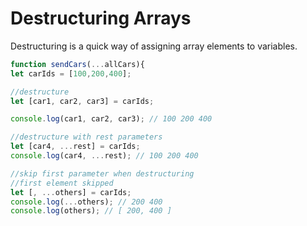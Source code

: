 # Destructuring Arrays

Destructuring is a quick way of assigning array elements to variables.

```javascript
function sendCars(...allCars){
let carIds = [100,200,400];

//destructure 
let [car1, car2, car3] = carIds;

console.log(car1, car2, car3); // 100 200 400

//destructure with rest parameters
let [car4, ...rest] = carIds;
console.log(car4, ...rest); // 100 200 400

//skip first parameter when destructuring
//first element skipped
let [, ...others] = carIds;
console.log(...others); // 200 400
console.log(others); // [ 200, 400 ]
```
